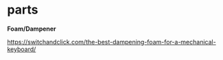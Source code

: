 # parts

**Foam/Dampener**

https://switchandclick.com/the-best-dampening-foam-for-a-mechanical-keyboard/
